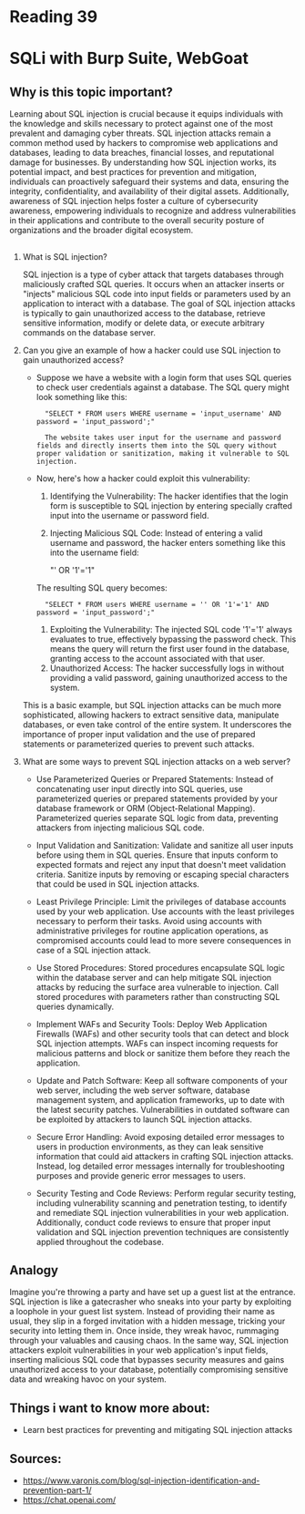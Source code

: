 # Reading 39
# SQLi with Burp Suite, WebGoat
## Why is this topic important?

Learning about SQL injection is crucial because it equips individuals with the knowledge and skills necessary to protect against one of the most prevalent and damaging cyber threats. SQL injection attacks remain a common method used by hackers to compromise web applications and databases, leading to data breaches, financial losses, and reputational damage for businesses. By understanding how SQL injection works, its potential impact, and best practices for prevention and mitigation, individuals can proactively safeguard their systems and data, ensuring the integrity, confidentiality, and availability of their digital assets. Additionally, awareness of SQL injection helps foster a culture of cybersecurity awareness, empowering individuals to recognize and address vulnerabilities in their applications and contribute to the overall security posture of organizations and the broader digital ecosystem.

##

1. What is SQL injection?

    SQL injection is a type of cyber attack that targets databases through maliciously crafted SQL queries. It occurs when an attacker inserts or "injects" malicious SQL code into input fields or parameters used by an application to interact with a database. The goal of SQL injection attacks is typically to gain unauthorized access to the database, retrieve sensitive information, modify or delete data, or execute arbitrary commands on the database server.

2. Can you give an example of how a hacker could use SQL injection to gain unauthorized access?

    - Suppose we have a website with a login form that uses SQL queries to check user credentials against a database. The SQL query might look something like this:

            "SELECT * FROM users WHERE username = 'input_username' AND password = 'input_password';"

            The website takes user input for the username and password fields and directly inserts them into the SQL query without proper validation or sanitization, making it vulnerable to SQL injection.

    - Now, here's how a hacker could exploit this vulnerability:

        1. Identifying the Vulnerability: The hacker identifies that the login form is susceptible to SQL injection by entering specially crafted input into the username or password field.

        2. Injecting Malicious SQL Code: Instead of entering a valid username and password, the hacker enters something like this into the username field:

            "' OR '1'='1"

        The resulting SQL query becomes:

            "SELECT * FROM users WHERE username = '' OR '1'='1' AND password = 'input_password';"

        1. Exploiting the Vulnerability: The injected SQL code '1'='1' always evaluates to true, effectively bypassing the password check. This means the query will return the first user found in the database, granting access to the account associated with that user.
        2. Unauthorized Access: The hacker successfully logs in without providing a valid password, gaining unauthorized access to the system.

    This is a basic example, but SQL injection attacks can be much more sophisticated, allowing hackers to extract sensitive data, manipulate databases, or even take control of the entire system. It underscores the importance of proper input validation and the use of prepared statements or parameterized queries to prevent such attacks.

3. What are some ways to prevent SQL injection attacks on a web server?

    - Use Parameterized Queries or Prepared Statements: Instead of concatenating user input directly into SQL queries, use parameterized queries or prepared statements provided by your database framework or ORM (Object-Relational Mapping). Parameterized queries separate SQL logic from data, preventing attackers from injecting malicious SQL code.

    - Input Validation and Sanitization: Validate and sanitize all user inputs before using them in SQL queries. Ensure that inputs conform to expected formats and reject any input that doesn't meet validation criteria. Sanitize inputs by removing or escaping special characters that could be used in SQL injection attacks.

    - Least Privilege Principle: Limit the privileges of database accounts used by your web application. Use accounts with the least privileges necessary to perform their tasks. Avoid using accounts with administrative privileges for routine application operations, as compromised accounts could lead to more severe consequences in case of a SQL injection attack.

    - Use Stored Procedures: Stored procedures encapsulate SQL logic within the database server and can help mitigate SQL injection attacks by reducing the surface area vulnerable to injection. Call stored procedures with parameters rather than constructing SQL queries dynamically.

    - Implement WAFs and Security Tools: Deploy Web Application Firewalls (WAFs) and other security tools that can detect and block SQL injection attempts. WAFs can inspect incoming requests for malicious patterns and block or sanitize them before they reach the application.

    - Update and Patch Software: Keep all software components of your web server, including the web server software, database management system, and application frameworks, up to date with the latest security patches. Vulnerabilities in outdated software can be exploited by attackers to launch SQL injection attacks.

    - Secure Error Handling: Avoid exposing detailed error messages to users in production environments, as they can leak sensitive information that could aid attackers in crafting SQL injection attacks. Instead, log detailed error messages internally for troubleshooting purposes and provide generic error messages to users.

    - Security Testing and Code Reviews: Perform regular security testing, including vulnerability scanning and penetration testing, to identify and remediate SQL injection vulnerabilities in your web application. Additionally, conduct code reviews to ensure that proper input validation and SQL injection prevention techniques are consistently applied throughout the codebase.

## Analogy
Imagine you're throwing a party and have set up a guest list at the entrance. SQL injection is like a gatecrasher who sneaks into your party by exploiting a loophole in your guest list system. Instead of providing their name as usual, they slip in a forged invitation with a hidden message, tricking your security into letting them in. Once inside, they wreak havoc, rummaging through your valuables and causing chaos. In the same way, SQL injection attackers exploit vulnerabilities in your web application's input fields, inserting malicious SQL code that bypasses security measures and gains unauthorized access to your database, potentially compromising sensitive data and wreaking havoc on your system.

## Things i want to know more about:
- Learn best practices for preventing and mitigating SQL injection attacks
## Sources:
- https://www.varonis.com/blog/sql-injection-identification-and-prevention-part-1/ 
- https://chat.openai.com/
